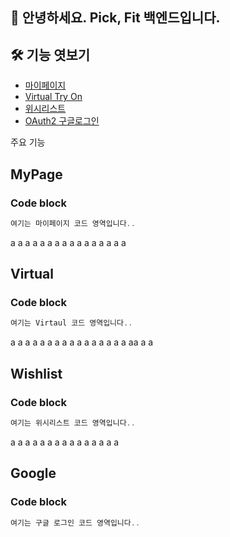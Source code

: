 ## 🙌 안녕하세요. Pick, Fit 백엔드입니다.
## 🛠 기능 엿보기
- [마이페이지](#MyPage)
- [Virtual Try On](#Virtual)
- [위시리스트](#Wishlist)
- [OAuth2 구글로그인](#Google)

주요 기능

## MyPage
### Code block
```js
여기는 마이페이지 코드 영역입니다..
```
a
a
a
a
a
a
a
a
a
a
a
a
a
a
a
a










## Virtual
### Code block
```js
여기는 Virtaul 코드 영역입니다..
```
a
a
a
a
a
a
a
a
a
a
a
a
a
a
a
a
aa
a
a










## Wishlist
### Code block
```js
여기는 위시리스트 코드 영역입니다..
```
a
a
a
a
a
a
a
a
a
a
a
a
a
a
a










## Google
### Code block
```js
여기는 구글 로그인 코드 영역입니다..
```
